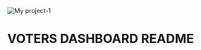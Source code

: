 ![My project-1](https://user-images.githubusercontent.com/126392767/221437080-93e0396c-0d4e-4aa0-9259-76e2c1bc6c31.jpg)

# VOTERS DASHBOARD README
